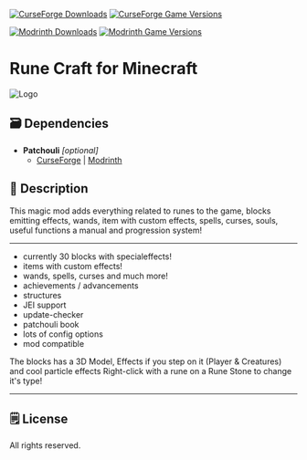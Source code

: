 [![CurseForge Downloads](https://cf.way2muchnoise.eu/264936.svg?badge_style=for_the_badge)][cf_mod] [![CurseForge Game Versions](https://cf.way2muchnoise.eu/versions/264936.svg?badge_style=for_the_badge)][cf_mod]

[![Modrinth Downloads](https://img.shields.io/modrinth/dt/9Jlq5kyj?label=Modrinth&logo=modrinth&style=for-the-badge)][mr_mod] [![Modrinth Game Versions](https://img.shields.io/modrinth/game-versions/9Jlq5kyj?label=Available%20for&logo=modrinth&style=for-the-badge)][mr_mod]

# Rune Craft for Minecraft

![Logo](https://i.imgur.com/72CvB8w.png)

## 🗃️ Dependencies


   - **Patchouli** *[optional]*
      - [CurseForge][cf_patchouli] | [Modrinth][mr_patchouli]
     

## 📖 Description

This magic mod adds everything related to runes to the game, blocks emitting effects, wands, item with custom effects, spells, curses, souls, useful functions a manual and progression system!

 -----

- currently 30 blocks with specialeffects!
- items with custom effects!
- wands, spells, curses and much more!
- achievements / advancements
- structures
- JEI support
- update-checker
- patchouli book
- lots of config options
- mod compatible


The blocks has a 3D Model, Effects if you step on it (Player & Creatures) and cool particle effects
Right-click with a rune on a Rune Stone to change it's type!

-----

## 🗒️ License

All rights reserved.

[cf_mod]: https://curseforge.com/minecraft/mc-mods/rune-craft

[mr_mod]: https://modrinth.com/mod/runecraft/versions

[cf_patchouli]: https://www.curseforge.com/minecraft/mc-mods/patchouli

[mr_patchouli]: https://modrinth.com/mods/patchouli
